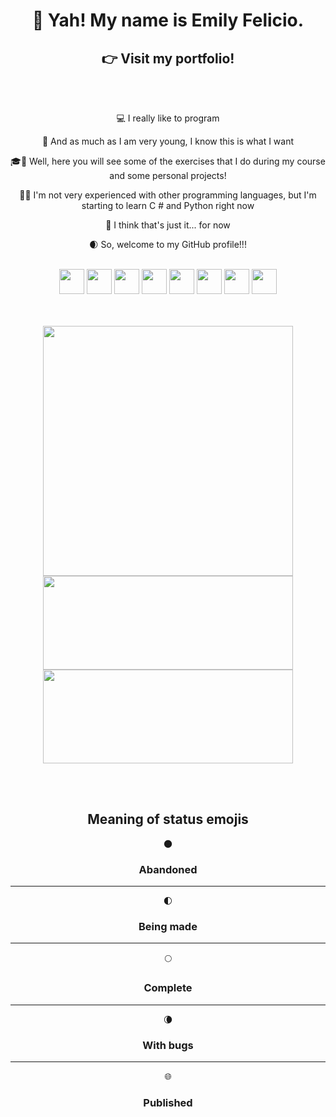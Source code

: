 <h1 align="center">👋 Yah! My name is Emily Felicio.</h1>
<h2 align="center">
  <a href="https://emilyfelicio-portfolio.vercel.app/" style="text-decoration: none;">👉 Visit my portfolio!</a>
</h2>
<br>
<br>
<div align="center">
  <p align="center">💻 I really like to program</p>

  <p align="center">🎯 And as much as I am very young, I know this is what I want</p>

  <p align="center">🎓📁 Well, here you will see some of the exercises that I do during my course and some personal projects!</p>

  <p align="center">💾💡 I'm not very experienced with other programming languages, but I'm starting to learn C # and Python right now</p>

  <p align="center">💭 I think that's just it... for now</p>

  <p align="center">🌒 So, welcome to my GitHub profile!!!</p>

  <br>
  <img width="40" src="https://cdn.jsdelivr.net/gh/devicons/devicon/icons/css3/css3-original.svg" />
  <img width="40" src="https://cdn.jsdelivr.net/gh/devicons/devicon/icons/html5/html5-original.svg" />
  <img width="40" src="https://cdn.jsdelivr.net/gh/devicons/devicon/icons/java/java-original.svg" />
  <img width="40" src="https://cdn.jsdelivr.net/gh/devicons/devicon/icons/csharp/csharp-original.svg" />
  <img width="40" src="https://cdn.jsdelivr.net/gh/devicons/devicon/icons/python/python-original.svg" />
  <img width="40" src="https://cdn.jsdelivr.net/gh/devicons/devicon/icons/dotnetcore/dotnetcore-original.svg" />
  <img width="40" src="https://cdn.jsdelivr.net/gh/devicons/devicon/icons/mysql/mysql-original.svg" />
  <img width="40" src="https://cdn.jsdelivr.net/gh/devicons/devicon/icons/postgresql/postgresql-original.svg" />
  
  
</div>
<br>
<br>
<p align="center">
  <img width="400" src="https://github-readme-stats.vercel.app/api/top-langs/?username=EmilyFelicio&langs_count=8&theme=yeblu" />
  <br>
  <img width="400" height="150" src="https://github-readme-stats.vercel.app/api?username=EmilyFelicio&hide=contribs,prs,issues,&theme=yeblu" />
  <br>
  <img width="400" height="150" src="https://github-readme-stats.vercel.app/api/pin/?username=EmilyFelicio&repo=dev-lyh-portfolio&theme=yeblu" />
</p align="center">

<br>
<br>
  
  <h2 align="center">Meaning of status emojis</h2>
  <p align="center">🌑</p>
  <h3 align="center">Abandoned</h3>
  <hr>
  <p align="center">🌓</p>
  <h3 align="center">Being made</h3>
  <hr>
  <p align="center">🌕</p>
  <h3 align="center">Complete</h3>
  <hr>
  <p align="center">🌘</p>
  <h3 align="center">With bugs</h3>
  <hr>
  <p align="center">🌐</p>
  <h3 align="center">Published</h3>

